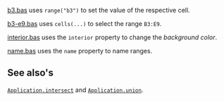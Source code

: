 [b3.bas](https://github.com/ReneNyffenegger/runVBAFilesInOffice/blob/master/Excel/ObjectModel/Range/b3.bas) uses `range("b3")` to set the
value of the respective cell.

[b3-e9.bas](https://github.com/ReneNyffenegger/runVBAFilesInOffice/blob/master/Excel/ObjectModel/Range/b3-e9.bas) uses `cells(...)` to
select the range `B3:E9`.

[interior.bas](https://github.com/ReneNyffenegger/runVBAFilesInOffice/blob/master/Excel/ObjectModel/Range/interior.bas) uses the `interior` property to change
the *background color*.

[name.bas](https://github.com/ReneNyffenegger/runVBAFilesInOffice/blob/master/Excel/ObjectModel/Range/name.bas) uses the `name` property to name
ranges.

## See also's
  [`Application.intersect`](https://github.com/ReneNyffenegger/runVBAFilesInOffice/blob/master/Excel/ObjectModel/Application/intersect.bas)
  and [`Application.union`](https://github.com/ReneNyffenegger/runVBAFilesInOffice/blob/master/Excel/ObjectModel/Application/union.bas).
